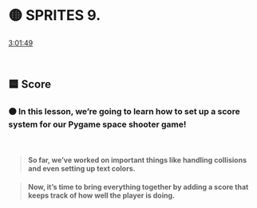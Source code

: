 
# 🟡 SPRITES 9.





[3:01:49](https://youtu.be/8OMghdHP-zs?si=CX6sc2Zze0JsHHXn&t=10909)

<br>

## 🟦 Score

### 🟠 In this lesson, we’re going to learn how to set up a score system for our Pygame space shooter game!

<br>

> #### So far, we’ve worked on important things like handling collisions and even setting up text colors.

> #### Now, it’s time to bring everything together by adding a score that keeps track of how well the player is doing.
